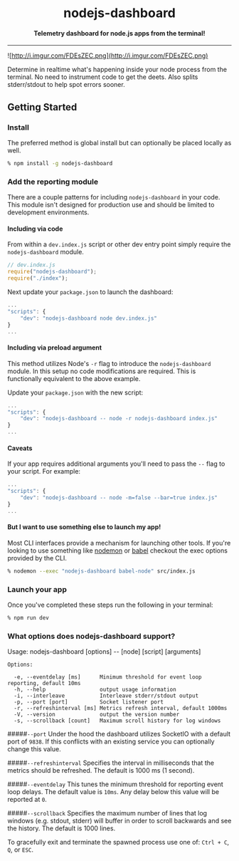 <h1 align="center">nodejs-dashboard</h1>

<h4 align="center">
  Telemetry dashboard for node.js apps from the terminal!
</h4>

***

![http://i.imgur.com/FDEsZEC.png](http://i.imgur.com/FDEsZEC.png)

Determine in realtime what's happening inside your node process from the terminal. No need to instrument code to get the deets. Also splits stderr/stdout to help spot errors sooner.

## Getting Started

### Install
The preferred method is global install but can optionally be placed locally as well.

```bash
% npm install -g nodejs-dashboard
```


### Add the reporting module

There are a couple patterns for including `nodejs-dashboard` in your code. This module isn't designed for production use and should be limited to development environments.

#### Including via code

From within a `dev.index.js` script or other dev entry point simply require the `nodejs-dashboard` module.

```js
// dev.index.js
require("nodejs-dashboard");
require("./index");
```

Next update your `package.json` to launch the dashboard:

```js
...
"scripts": {
    "dev": "nodejs-dashboard node dev.index.js"
}
...
```

#### Including via preload argument

This method utilizes Node's `-r` flag to introduce the `nodejs-dashboard` module. In this setup no code modifications are required. This is functionally equivalent to the above example.

Update your `package.json` with the new script:

```js
...
"scripts": {
    "dev": "nodejs-dashboard -- node -r nodejs-dashboard index.js"
}
...
```

#### Caveats

If your app requires additional arguments you'll need to pass the `--` flag to your script. For example:

```js
...
"scripts": {
    "dev": "nodejs-dashboard -- node -m=false --bar=true index.js"
}
...
```

#### But I want to use something else to launch my app!

Most CLI interfaces provide a mechanism for launching other tools. If you're looking to use something like [nodemon](https://github.com/remy/nodemon) or [babel](https://github.com/babel/babel/tree/master/packages/babel-cli) checkout the exec options provided by the CLI.

```bash
% nodemon --exec "nodejs-dashboard babel-node" src/index.js
```


### Launch your app
Once you've completed these steps run the following in your terminal:

```bash
% npm run dev
```

### What options does nodejs-dashboard support?

Usage: nodejs-dashboard [options] -- [node] [script] [arguments]
```
Options:

  -e, --eventdelay [ms]      Minimum threshold for event loop reporting, default 10ms
  -h, --help                 output usage information
  -i, --interleave           Interleave stderr/stdout output
  -p, --port [port]          Socket listener port
  -r, --refreshinterval [ms] Metrics refresh interval, default 1000ms
  -V, --version              output the version number
  -s, --scrollback [count]   Maximum scroll history for log windows  
```

#####`--port`
Under the hood the dashboard utilizes SocketIO with a default port of `9838`. If this conflicts with an existing service you can optionally change this value.

#####`--refreshinterval`
Specifies the interval in milliseconds that the metrics should be refreshed. The default is 1000 ms (1 second).

#####`--eventdelay`
This tunes the minimum threshold for reporting event loop delays. The default value is `10ms`. Any delay below this value will be reported at `0`.

#####`--scrollback`
Specifies the maximum number of lines that log windows (e.g. stdout, stderr) will buffer in order to scroll backwards and see the history. The default is 1000 lines.

To gracefully exit and terminate the spawned process use one of:  `Ctrl + C`, `Q`, or `ESC`.
